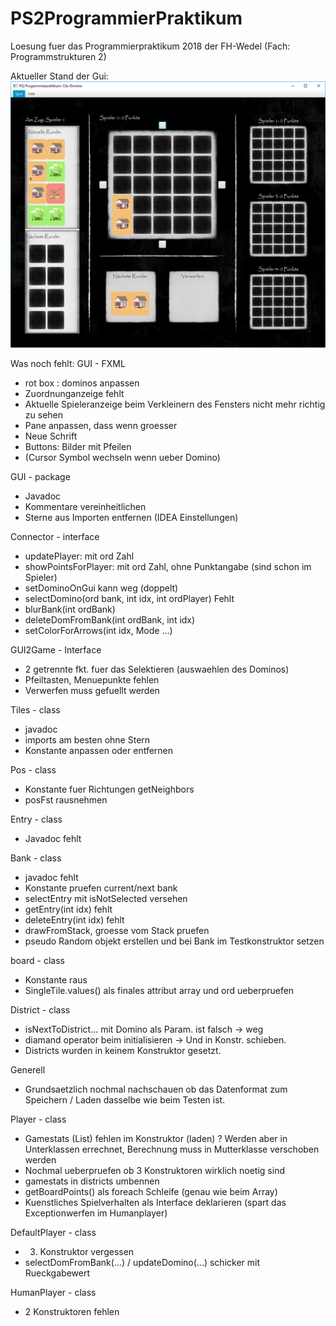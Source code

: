# PS2ProgrammierPraktikum
Loesung fuer das Programmierpraktikum 2018 der FH-Wedel (Fach: Programmstrukturen 2)

Aktueller Stand der Gui:
![alt text](https://github.com/derMacon/PS2ProgrammierPraktikum/blob/master/otherDocs/GUIScreenshot/200918.png)


Was noch fehlt: 
GUI - FXML
- rot box : dominos anpassen
- Zuordnunganzeige fehlt
- Aktuelle Spieleranzeige beim Verkleinern des Fensters nicht mehr richtig zu sehen
- Pane anpassen, dass wenn groesser 
- Neue Schrift
- Buttons: Bilder mit Pfeilen
- (Cursor Symbol wechseln wenn ueber Domino)

GUI - package
- Javadoc
- Kommentare vereinheitlichen
- Sterne aus Importen entfernen (IDEA Einstellungen)

Connector - interface
- updatePlayer: mit ord Zahl
- showPointsForPlayer: mit ord Zahl, ohne Punktangabe (sind schon im Spieler)
- setDominoOnGui kann weg (doppelt)
- selectDomino(ord bank, int idx, int ordPlayer) Fehlt
- blurBank(int ordBank)
- deleteDomFromBank(int ordBank, int idx)
- setColorForArrows(int idx, Mode ...)

GUI2Game - Interface
- 2 getrennte fkt. fuer das Selektieren (auswaehlen des Dominos)
- Pfeiltasten, Menuepunkte fehlen
- Verwerfen muss gefuellt werden

Tiles - class
- javadoc
- imports am besten ohne Stern
- Konstante anpassen oder entfernen

Pos - class
- Konstante fuer Richtungen getNeighbors
- posFst rausnehmen

Entry - class
- Javadoc fehlt	

Bank - class
- javadoc fehlt
- Konstante pruefen current/next bank
- selectEntry mit isNotSelected versehen
- getEntry(int idx) fehlt
- deleteEntry(int idx) fehlt
- drawFromStack, groesse vom Stack pruefen
- pseudo Random objekt erstellen und bei Bank im Testkonstruktor setzen

board - class
- Konstante raus
- SingleTile.values() als finales attribut array und ord ueberpruefen

District - class
- isNextToDistrict... mit Domino als Param. ist falsch -> weg
- diamand operator beim initialisieren -> Und in Konstr. schieben.
- Districts wurden in keinem Konstruktor gesetzt.

Generell
- Grundsaetzlich nochmal nachschauen ob das Datenformat zum Speichern / Laden dasselbe wie beim Testen ist.

Player - class 
- Gamestats (List<District>) fehlen im Konstruktor (laden) ? Werden aber in Unterklassen errechnet, Berechnung muss in Mutterklasse verschoben werden
- Nochmal ueberpruefen ob 3 Konstruktoren wirklich noetig sind
- gamestats in districts umbennen
- getBoardPoints() als foreach Schleife (genau wie beim Array)
- Kuenstliches Spielverhalten als Interface deklarieren (spart das Exceptionwerfen im Humanplayer)

DefaultPlayer - class 
- 3. Konstruktor vergessen
- selectDomFromBank(...) / updateDomino(...) schicker mit Rueckgabewert

HumanPlayer - class 
- 2 Konstruktoren fehlen
